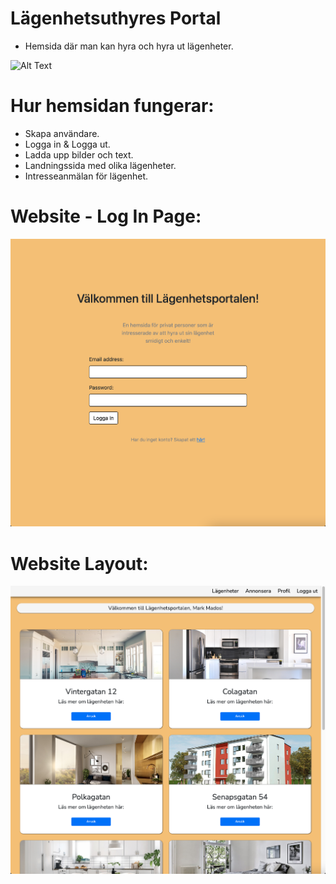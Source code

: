 # Lägenhetsuthyres Portal

-   Hemsida där man kan hyra och hyra ut lägenheter.

![Alt Text](https://media.giphy.com/media/tHWaJAKfa7EWOBSNgQ/giphy.gif)

# Hur hemsidan fungerar:

-   Skapa användare.
-   Logga in & Logga ut.   
-   Ladda upp bilder och text.
-   Landningssida med olika lägenheter.
-   Intresseanmälan för lägenhet.


# Website - Log In Page:
![Alt text](https://github.com/MadosMark/LagenhetsuthyrningsPortal/blob/main/Screenshot%202021-04-20%20at%2013.32.48.png)


# Website Layout:
![Alt text](https://github.com/MadosMark/LagenhetsuthyrningsPortal/blob/main/Screenshot%202021-04-20%20at%2013.33.01.png)
